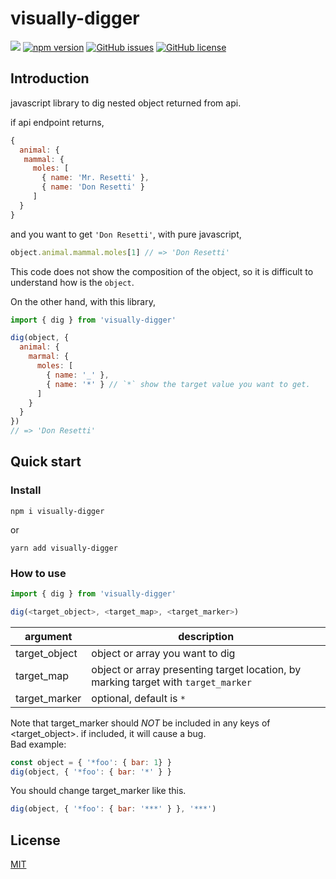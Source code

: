 # visually-digger
![](https://github.com/KoichiKiyokawa/visually-digger/workflows/GitHub%20Actions/badge.svg)
[![npm version](https://badge.fury.io/js/visually-digger.svg)](https://badge.fury.io/js/visually-digger)
[![GitHub issues](https://img.shields.io/github/issues/KoichiKiyokawa/visually-digger)](https://github.com/KoichiKiyokawa/visually-digger/issues)
[![GitHub license](https://img.shields.io/github/license/KoichiKiyokawa/visually-digger)](https://github.com/KoichiKiyokawa/visually-digger)

## Introduction
javascript library to dig nested object returned from api.

if api endpoint returns,
```js
{ 
  animal: {
   mammal: {
     moles: [
       { name: 'Mr. Resetti' },
       { name: 'Don Resetti' }
     ]
  }
}
```
and you want to get `'Don Resetti'`, with pure javascript,
```js
object.animal.mammal.moles[1] // => 'Don Resetti'
```
This code does not show the composition of the object, so it is difficult to understand how is the `object`.

On the other hand, with this library,
```js
import { dig } from 'visually-digger'

dig(object, {
  animal: {
    marmal: {
      moles: [
        { name: '_' },
        { name: '*' } // `*` show the target value you want to get.
      ]
    }
  }
})
// => 'Don Resetti'
```

## Quick start
### Install
```console
npm i visually-digger
```
or
```console
yarn add visually-digger
```

### How to use
```js
import { dig } from 'visually-digger'

dig(<target_object>, <target_map>, <target_marker>)
```
argument|description
--|--
target_object|object or array you want to dig
target_map|object or array presenting target location, by marking target with `target_marker`
target_marker|optional, default is `*`

Note that target_marker should _NOT_ be included in any keys of <target_object>.
if included, it will cause a bug.  
Bad example:
```js
const object = { '*foo': { bar: 1} }
dig(object, { '*foo': { bar: '*' } }
```
You should change target_marker like this.
```js
dig(object, { '*foo': { bar: '***' } }, '***')
```

## License
[MIT](LICENSE)
